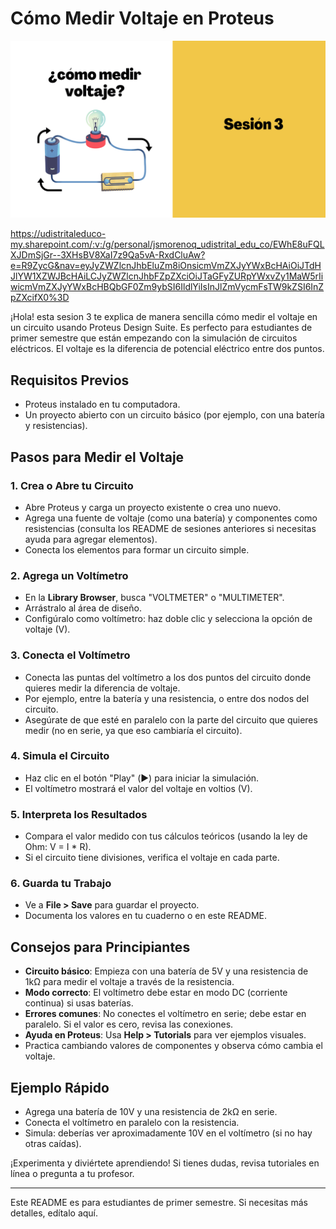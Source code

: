 # Cómo Medir Voltaje en Proteus

![Proteus Logo](banner.png)

https://udistritaleduco-my.sharepoint.com/:v:/g/personal/jsmorenoq_udistrital_edu_co/EWhE8uFQLXJDmSjGr--3XHsBV8XaI7z9Qa5vA-RxdCluAw?e=R9ZycG&nav=eyJyZWZlcnJhbEluZm8iOnsicmVmZXJyYWxBcHAiOiJTdHJlYW1XZWJBcHAiLCJyZWZlcnJhbFZpZXciOiJTaGFyZURpYWxvZy1MaW5rIiwicmVmZXJyYWxBcHBQbGF0Zm9ybSI6IldlYiIsInJlZmVycmFsTW9kZSI6InZpZXcifX0%3D

¡Hola! esta sesion 3 te explica de manera sencilla cómo medir el voltaje en un circuito usando Proteus Design Suite. Es perfecto para estudiantes de primer semestre que están empezando con la simulación de circuitos eléctricos. El voltaje es la diferencia de potencial eléctrico entre dos puntos.

## Requisitos Previos
- Proteus instalado en tu computadora.
- Un proyecto abierto con un circuito básico (por ejemplo, con una batería y resistencias).

## Pasos para Medir el Voltaje

### 1. Crea o Abre tu Circuito
- Abre Proteus y carga un proyecto existente o crea uno nuevo.
- Agrega una fuente de voltaje (como una batería) y componentes como resistencias (consulta los README de sesiones anteriores si necesitas ayuda para agregar elementos).
- Conecta los elementos para formar un circuito simple.

### 2. Agrega un Voltímetro
- En la **Library Browser**, busca "VOLTMETER" o "MULTIMETER".
- Arrástralo al área de diseño.
- Configúralo como voltímetro: haz doble clic y selecciona la opción de voltaje (V).

### 3. Conecta el Voltímetro
- Conecta las puntas del voltímetro a los dos puntos del circuito donde quieres medir la diferencia de voltaje.
- Por ejemplo, entre la batería y una resistencia, o entre dos nodos del circuito.
- Asegúrate de que esté en paralelo con la parte del circuito que quieres medir (no en serie, ya que eso cambiaría el circuito).

### 4. Simula el Circuito
- Haz clic en el botón "Play" (▶️) para iniciar la simulación.
- El voltímetro mostrará el valor del voltaje en voltios (V).

### 5. Interpreta los Resultados
- Compara el valor medido con tus cálculos teóricos (usando la ley de Ohm: V = I * R).
- Si el circuito tiene divisiones, verifica el voltaje en cada parte.

### 6. Guarda tu Trabajo
- Ve a **File > Save** para guardar el proyecto.
- Documenta los valores en tu cuaderno o en este README.

## Consejos para Principiantes
- **Circuito básico**: Empieza con una batería de 5V y una resistencia de 1kΩ para medir el voltaje a través de la resistencia.
- **Modo correcto**: El voltímetro debe estar en modo DC (corriente continua) si usas baterías.
- **Errores comunes**: No conectes el voltímetro en serie; debe estar en paralelo. Si el valor es cero, revisa las conexiones.
- **Ayuda en Proteus**: Usa **Help > Tutorials** para ver ejemplos visuales.
- Practica cambiando valores de componentes y observa cómo cambia el voltaje.

## Ejemplo Rápido
- Agrega una batería de 10V y una resistencia de 2kΩ en serie.
- Conecta el voltímetro en paralelo con la resistencia.
- Simula: deberías ver aproximadamente 10V en el voltímetro (si no hay otras caídas).

¡Experimenta y diviértete aprendiendo! Si tienes dudas, revisa tutoriales en línea o pregunta a tu profesor.

---

Este README es para estudiantes de primer semestre. Si necesitas más detalles, edítalo aquí.